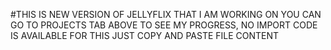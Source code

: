 #THIS IS NEW VERSION OF JELLYFLIX THAT I AM WORKING ON YOU CAN GO TO PROJECTS TAB ABOVE TO SEE MY PROGRESS, NO IMPORT CODE IS AVAILABLE FOR THIS JUST COPY AND PASTE FILE CONTENT
